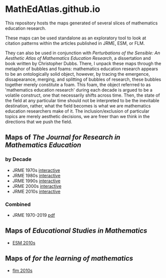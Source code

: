 # MathEdAtlas.github.io
This repository hosts the maps generated of several slices of mathematics education research. 

These maps can be used standalone as an exploratory tool to look at citation patterns within the articles published in JRME, ESM, or FLM. 

They can also be used in conjunction with *Perturbations of the Sensible: An Aesthetic Atlas of Mathematics Education Research*, a dissertation and book written by Christopher Dubbs. There, I unpack these maps through the metaphor of bubbles and foams: mathematics education research appears to be an ontologically solid object, however, by tracing the emergence, dissapearance, merging, and splitting of bubbles of research, these bubbles together merely constitute a foam. This foam, the object referrred to as 'mathematics education research' during each decade is argued to be a volatile construct, one that necessarily shifts across time. Then, the state of the field at any particular time should not be interpreted to be the inevitable destination, rather, what the field becomes is what we are mathematics education researchers make of it. The inclusion/exclusion of particular topics are merely aesthetic decisions, we are freer than we think in the directions that we push the field.

## Maps of *The Journal for Research in Mathematics Education*
### by Decade
- JRME 1970s [interactive](../jrme1970s/index.html)
- JRME 1980s [interactive](../jrme1980s/index.html)
- JRME 1990s [interactive](../jrme1990s/index.html)
- JRME 2000s [interactive](../jrme2000s/index.html)
- JRME 2010s [interactive](../jrme2010s/index.html)
### Combined
- JRME 1970-2019 [pdf](../combined/JRME1970s-2010s.pdf)

## Maps of *Educational Studies in Mathematics*
- [ESM 2010s](../esm2010s/index.html)

## Maps of *for the learning of mathematics*
- [flm 2010s](../flm2010s/index.html)
